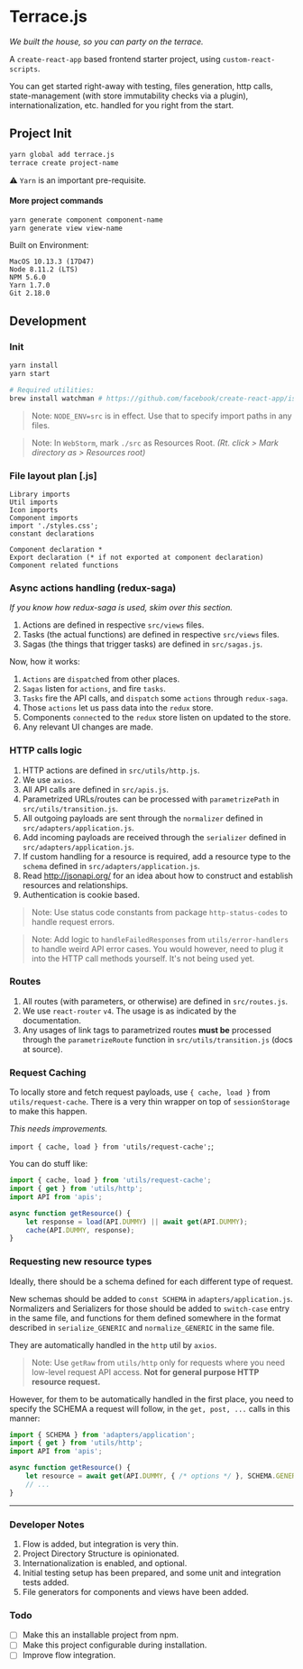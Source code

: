 # Terrace.js
_We built the house, so you can party on the terrace._

A `create-react-app` based frontend starter project, using `custom-react-scripts`.

You can get started right-away with testing, files generation, http calls, state-management (with store immutability checks via a plugin), internationalization, etc. handled for you right from the start.

## Project Init
```bash
yarn global add terrace.js
terrace create project-name
```
⚠️ `Yarn` is an important pre-requisite.

#### More project commands
```bash
yarn generate component component-name
yarn generate view view-name
```

Built on Environment:
```
MacOS 10.13.3 (17D47)
Node 8.11.2 (LTS)
NPM 5.6.0
Yarn 1.7.0
Git 2.18.0
```

## Development
### Init
```bash
yarn install
yarn start

# Required utilities:
brew install watchman # https://github.com/facebook/create-react-app/issues/3006
```
> Note: `NODE_ENV=src` is in effect. Use that to specify import paths in any files.

> Note: In `WebStorm`, mark `./src` as Resources Root. _(Rt. click > Mark directory as > Resources root)_

### File layout plan [.js]
```
Library imports
Util imports
Icon imports
Component imports
import './styles.css';
constant declarations

Component declaration *
Export declaration (* if not exported at component declaration)
Component related functions
```

### Async actions handling (redux-saga)
_If you know how redux-saga is used, skim over this section._

1. Actions are defined in respective `src/views` files.
2. Tasks (the actual functions) are defined in respective `src/views` files.
3. Sagas (the things that trigger tasks) are defined in `src/sagas.js`.

Now, how it works:
1. `Actions` are `dispatch`ed from other places.
2. `Sagas` listen for `actions`, and fire `tasks`.
3. `Tasks` fire the API calls, and `dispatch` some `actions` through `redux-saga`.
4. Those `actions` let us pass data into the `redux` store.
5. Components `connect`ed to the `redux` store listen on updated to the store.
6. Any relevant UI changes are made.

### HTTP calls logic
1. HTTP actions are defined in `src/utils/http.js`.
2. We use `axios`.
3. All API calls are defined in `src/apis.js`.
4. Parametrized URLs/routes can be processed with `parametrizePath` in `src/utils/transition.js`.
3. All outgoing payloads are sent through the `normalizer` defined in `src/adapters/application.js`.
4. Add incoming payloads are received through the `serializer` defined in `src/adapters/application.js`.
5. If custom handling for a resource is required, add a resource type to the `schema` defined in `src/adapters/application.js`.
6. Read http://jsonapi.org/ for an idea about how to construct and establish resources and relationships.
7. Authentication is cookie based.

> Note: Use status code constants from package `http-status-codes` to handle request errors.

> Note: Add logic to `handleFailedResponses` from `utils/error-handlers` to handle weird API error cases. You would however, need to plug it into the HTTP call methods yourself. It's not being used yet.

### Routes
1. All routes (with parameters, or otherwise) are defined in `src/routes.js`.
2. We use `react-router` `v4`. The usage is as indicated by the documentation.
3. Any usages of link tags to parametrized routes **must be** processed through the `parametrizeRoute` function in `src/utils/transition.js` (docs at source).

### Request Caching
To locally store and fetch request payloads, use `{ cache, load }` from `utils/request-cache`.
There is a very thin wrapper on top of `sessionStorage` to make this happen.

_This needs improvements._

`import { cache, load } from 'utils/request-cache';`;

You can do stuff like:

```js
import { cache, load } from 'utils/request-cache';
import { get } from 'utils/http';
import API from 'apis';

async function getResource() {
	let response = load(API.DUMMY) || await get(API.DUMMY);
	cache(API.DUMMY, response);
}
```

### Requesting new resource types
Ideally, there should be a schema defined for each different type of request.

New schemas should be added to `const SCHEMA` in `adapters/application.js`.
Normalizers and Serializers for those should be added to `switch-case` entry in the same file, and functions for them defined somewhere in the format described in `serialize_GENERIC` and `normalize_GENERIC` in the same file.

They are automatically handled in the `http` util by `axios`.

> Note: Use `getRaw` from `utils/http` only for requests where you need low-level request API access. **Not for general purpose HTTP resource request.**

However, for them to be automatically handled in the first place, you need to specify the SCHEMA a request will follow, in the `get, post, ...` calls in this manner:

```js
import { SCHEMA } from 'adapters/application';
import { get } from 'utils/http';
import API from 'apis';

async function getResource() {
	let resource = await get(API.DUMMY, { /* options */ }, SCHEMA.GENERIC);
	// ...
}
```

---

### Developer Notes
1. Flow is added, but integration is very thin.
2. Project Directory Structure is opinionated.
3. Internationalization is enabled, and optional.
4. Initial testing setup has been prepared, and some unit and integration tests added.
5. File generators for components and views have been added.

### Todo
- [ ] Make this an installable project from npm.
- [ ] Make this project configurable during installation.
- [ ] Improve flow integration.

